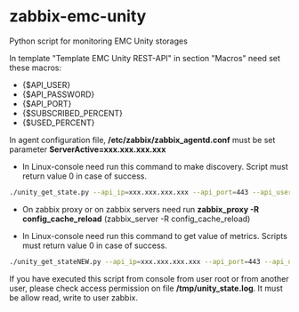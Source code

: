 # zabbix-emc-unity
Python script for monitoring EMC Unity storages



In template "Template EMC Unity REST-API" in section "Macros" need set these macros:
- {$API_USER}
- {$API_PASSWORD}
- {$API_PORT}
- {$SUBSCRIBED_PERCENT}
- {$USED_PERCENT}

In agent configuration file, **/etc/zabbix/zabbix_agentd.conf** must be set parameter **ServerActive=xxx.xxx.xxx.xxx**



- In Linux-console need run this command to make discovery. Script must return value 0 in case of success.
```bash
./unity_get_state.py --api_ip=xxx.xxx.xxx.xxx --api_port=443 --api_user=username_on_storagedevice --api_password='password' --storage_name="storage-name_in_zabbix" --discovery
```
- On zabbix proxy or on zabbix servers need run **zabbix_proxy -R config_cache_reload** (zabbix_server -R config_cache_reload)

- In Linux-console need run this command to get value of metrics. Scripts must return value 0 in case of success.
```bash
./unity_get_stateNEW.py --api_ip=xxx.xxx.xxx.xxx --api_port=443 --api_user=username_on_storagedevice --api_password='password' --storage_name="storage-name_in_zabbix" --status
```
If you have executed this script from console from user root or from another user, please check access permission on file **/tmp/unity_state.log**. It must be allow read, write to user zabbix.
